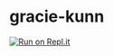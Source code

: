 # gracie-kunn
[![Run on Repl.it](https://repl.it/badge/github/wizdaif/gracie-kunn)](https://repl.it/github/wizdaif/gracie-kunn)

